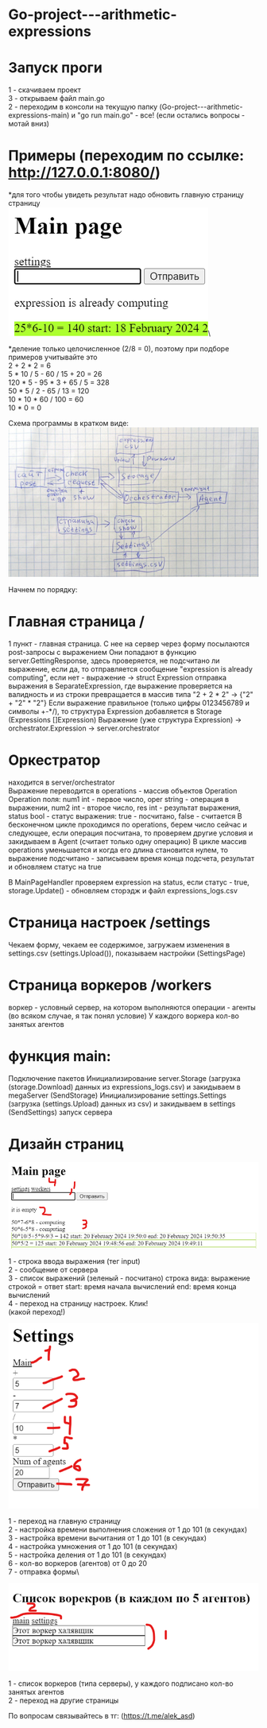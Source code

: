 # Go-project---arithmetic-expressions
# Запуск проги
1 - скачиваем проект\
3 - открываем файл main.go\
2 - переходим в консоли на текущую папку (Go-project---arithmetic-expressions-main) и "go run main.go" - все!
(если остались вопросы - мотай вниз)

# Примеры (переходим по ссылке: http://127.0.0.1:8080/)
*для того чтобы увидеть результат надо обновить главную страницу страницу\
![example](https://github.com/alek-pc/Go-project---arithmetic-expressions/blob/main/src/example.png)\

*деление только целочисленное (2/8 = 0), поэтому при подборе примеров учитывайте это\
2 + 2 * 2 = 6\
5 * 10 / 5 - 60 / 15 + 20 = 26\
120 * 5 - 95 * 3 + 65 / 5 = 328\
50 * 5 / 2 - 65 / 13 = 120\
10 * 10 * 60 / 100 = 60\
10 * 0 = 0

Схема программы в кратком виде:
![scheme](https://github.com/alek-pc/Go-project---arithmetic-expressions/blob/main/src/Scheme.jpg)

Начнем по порядку:
# Главная страница /
1 пункт - главная страница. С нее на сервер через форму посылаются post-запросы с выражением
Они попадают в функцию server.GettingResponse, здесь проверяется, не подсчитано ли выражение, если да, то отправляется сообщение "expression is already computing", если нет - выражение -> struct Expression отправка выражения в SeparateExpression, где выражение проверяется на валидность и из строки превращается в массив типа "2 + 2 * 2" -> {"2" + "2" * "2"}
Если выражение правильное (только цифры 0123456789 и символы +-*/), то структура Expression добавляется в Storage (Expressions []Expression)
Выражение (уже структура Expression) -> orchestrator.Expression -> server.orchestrator

# Оркестратор
находится в server/orchestrator\
Выражение переводится в operations - массив объектов Operation\
Operation поля: num1 int - первое число, oper string - операция в выражении, num2 int - второе число, res int - результат выражения, status bool - статус выражения: true - посчитано, false - считается
В бесконечном цикле проходимся по operations, берем число сейчас и следующее, если операция посчитана, то проверяем другие условия и закидываем в Agent (считает только одну операцию)
В цикле массив operations уменьшается и когда его длина становится нулем, то выражение подсчитано - записываем время конца подсчета, результат и обновляем статус на true

В MainPageHandler проверяем expression на status, если статус - true, storage.Update() - обновляем сторэдж и файл expressions_logs.csv

#  Страница настроек /settings
Чекаем форму, чекаем ее содержимое, загружаем изменения в settings.csv (settings.Upload()), показываем настройки (SettingsPage)

# Страница воркеров /workers
воркер - условный сервер, на котором выполняются операции - агенты (во всяком случае, я так понял условие)
У каждого воркера кол-во занятых агентов

# функция main:
Подключение пакетов
Инициализирование server.Storage (загрузка (storage.Download) данных из expressions_logs.csv) и закидываем в megaServer (SendStorage)
Инициализирование settings.Settings (загрузка (settings.Upload) данных из csv) и закидываем в settings (SendSettings)
запуск сервера

# Дизайн страниц
![MainPage](https://github.com/alek-pc/Go-project---arithmetic-expressions/blob/main/src/main%20page.png)

1 - строка ввода выражения (тег input)\
2 - сообщение от сервера\
3 - список выражений (зеленый - посчитано) строка вида: выражение строкой = ответ start: время начала вычислений end: время конца вычислений\
4 - переход на страницу настроек. Клик!\
(какой переход!)

![Settings page](https://github.com/alek-pc/Go-project---arithmetic-expressions/blob/main/src/settings%20page%20design.png)

1 - переход на главную страницу\
2 - настройка времени выполнения сложения от 1 до 101 (в секундах)\
3 - настройка времени вычитания от 1 до 101 (в секундах)\
4 - настройка умножения от 1 до 101 (в секундах)\
5 - настройка деления от 1 до 101 (в секундах)\
6 - кол-во воркеров (агентов) от 0 до 20\
7 - отправка формы\


![workers page](https://github.com/alek-pc/Go-project---arithmetic-expressions/blob/main/src/workers_page.png)

1 - список воркеров (типа серверы), у каждого подписано кол-во занятых агентов\
2 - переход на другие страницы

По вопросам связывайтесь в тг: (https://t.me/alek_asd)



